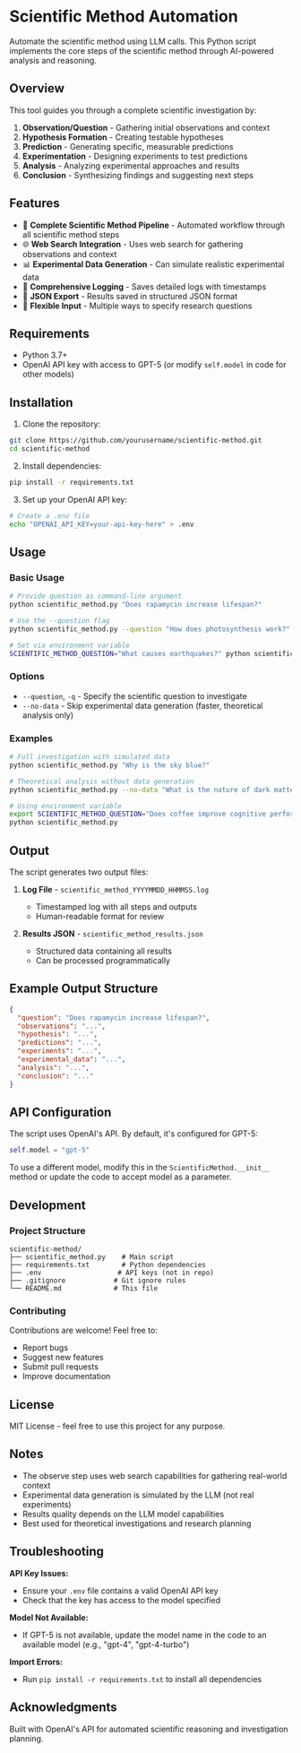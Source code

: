 # Scientific Method Automation

Automate the scientific method using LLM calls. This Python script implements the core steps of the scientific method through AI-powered analysis and reasoning.

## Overview

This tool guides you through a complete scientific investigation by:

1. **Observation/Question** - Gathering initial observations and context
2. **Hypothesis Formation** - Creating testable hypotheses
3. **Prediction** - Generating specific, measurable predictions
4. **Experimentation** - Designing experiments to test predictions
5. **Analysis** - Analyzing experimental approaches and results
6. **Conclusion** - Synthesizing findings and suggesting next steps

## Features

- 🔬 **Complete Scientific Method Pipeline** - Automated workflow through all scientific method steps
- 🌐 **Web Search Integration** - Uses web search for gathering observations and context
- 📊 **Experimental Data Generation** - Can simulate realistic experimental data
- 📝 **Comprehensive Logging** - Saves detailed logs with timestamps
- 💾 **JSON Export** - Results saved in structured JSON format
- 🎯 **Flexible Input** - Multiple ways to specify research questions

## Requirements

- Python 3.7+
- OpenAI API key with access to GPT-5 (or modify `self.model` in code for other models)

## Installation

1. Clone the repository:
```bash
git clone https://github.com/yourusername/scientific-method.git
cd scientific-method
```

2. Install dependencies:
```bash
pip install -r requirements.txt
```

3. Set up your OpenAI API key:
```bash
# Create a .env file
echo "OPENAI_API_KEY=your-api-key-here" > .env
```

## Usage

### Basic Usage

```bash
# Provide question as command-line argument
python scientific_method.py "Does rapamycin increase lifespan?"

# Use the --question flag
python scientific_method.py --question "How does photosynthesis work?"

# Set via environment variable
SCIENTIFIC_METHOD_QUESTION="What causes earthquakes?" python scientific_method.py
```

### Options

- `--question`, `-q` - Specify the scientific question to investigate
- `--no-data` - Skip experimental data generation (faster, theoretical analysis only)

### Examples

```bash
# Full investigation with simulated data
python scientific_method.py "Why is the sky blue?"

# Theoretical analysis without data generation
python scientific_method.py --no-data "What is the nature of dark matter?"

# Using environment variable
export SCIENTIFIC_METHOD_QUESTION="Does coffee improve cognitive performance?"
python scientific_method.py
```

## Output

The script generates two output files:

1. **Log File** - `scientific_method_YYYYMMDD_HHMMSS.log`
   - Timestamped log with all steps and outputs
   - Human-readable format for review

2. **Results JSON** - `scientific_method_results.json`
   - Structured data containing all results
   - Can be processed programmatically

## Example Output Structure

```json
{
  "question": "Does rapamycin increase lifespan?",
  "observations": "...",
  "hypothesis": "...",
  "predictions": "...",
  "experiments": "...",
  "experimental_data": "...",
  "analysis": "...",
  "conclusion": "..."
}
```

## API Configuration

The script uses OpenAI's API. By default, it's configured for GPT-5:

```python
self.model = "gpt-5"
```

To use a different model, modify this in the `ScientificMethod.__init__` method or update the code to accept model as a parameter.

## Development

### Project Structure

```
scientific-method/
├── scientific_method.py    # Main script
├── requirements.txt        # Python dependencies
├── .env                   # API keys (not in repo)
├── .gitignore            # Git ignore rules
└── README.md             # This file
```

### Contributing

Contributions are welcome! Feel free to:

- Report bugs
- Suggest new features
- Submit pull requests
- Improve documentation

## License

MIT License - feel free to use this project for any purpose.

## Notes

- The observe step uses web search capabilities for gathering real-world context
- Experimental data generation is simulated by the LLM (not real experiments)
- Results quality depends on the LLM model capabilities
- Best used for theoretical investigations and research planning

## Troubleshooting

**API Key Issues:**
- Ensure your `.env` file contains a valid OpenAI API key
- Check that the key has access to the model specified

**Model Not Available:**
- If GPT-5 is not available, update the model name in the code to an available model (e.g., "gpt-4", "gpt-4-turbo")

**Import Errors:**
- Run `pip install -r requirements.txt` to install all dependencies

## Acknowledgments

Built with OpenAI's API for automated scientific reasoning and investigation planning.
